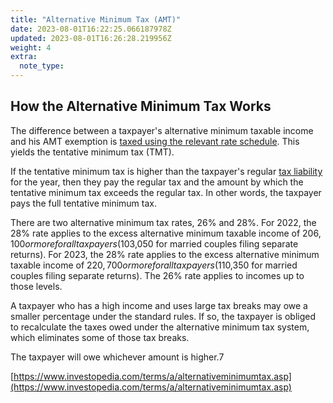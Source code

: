 ```yaml
---
title: "Alternative Minimum Tax (AMT)"
date: 2023-08-01T16:22:25.066187978Z
updated: 2023-08-01T16:26:28.219956Z
weight: 4
extra:
  note_type:  
---
```


## How the Alternative Minimum Tax Works

The difference between a taxpayer's alternative minimum taxable income and his AMT exemption is [taxed using the relevant rate schedule](https://www.investopedia.com/articles/tax/09/refundable-amt-credit.asp). This yields the tentative minimum tax (TMT).

If the tentative minimum tax is higher than the taxpayer's regular [tax liability](https://www.investopedia.com/terms/t/taxliability.asp) for the year, then they pay the regular tax and the amount by which the tentative minimum tax exceeds the regular tax. In other words, the taxpayer pays the full tentative minimum tax.

There are two alternative minimum tax rates, 26% and 28%. For 2022, the 28% rate applies to the excess alternative minimum taxable income of $206,100 or more for all taxpayers ($103,050 for married couples filing separate returns). For 2023, the 28% rate applies to the excess alternative minimum taxable income of $220,700 or more for all taxpayers ($110,350 for married couples filing separate returns). The 26% rate applies to incomes up to those levels.

A taxpayer who has a high income and uses large tax breaks may owe a smaller percentage under the standard rules. If so, the taxpayer is obliged to recalculate the taxes owed under the alternative minimum tax system, which eliminates some of those tax breaks.

The taxpayer will owe whichever amount is higher.7

[https://www.investopedia.com/terms/a/alternativeminimumtax.asp](https://www.investopedia.com/terms/a/alternativeminimumtax.asp)

